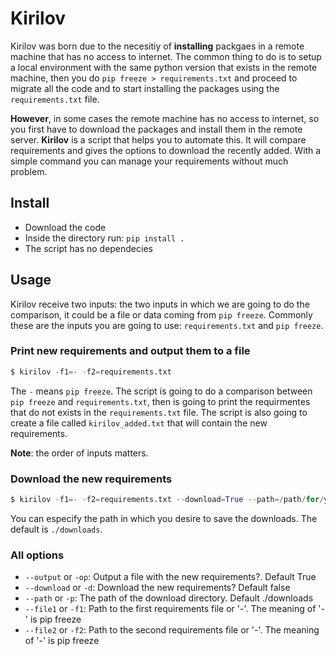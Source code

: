 # Kirilov

Kirilov was born due to the necesitiy of **installing** packgaes in a remote machine that has no access to internet. The common thing to do is to setup a local environment with the same python version that exists in the remote machine, then you do `pip freeze > requirements.txt` and proceed to migrate all the code and to start installing the packages using the `requirements.txt` file.

**However**, in some cases the remote machine has no access to internet, so you first have to download the packages and install them in the remote server. **Kirilov** is a script that helps you to automate this. It will compare requirements and gives the options to download the recently added. With a simple command you can manage your requirements without much problem.

## Install

- Download the code
- Inside the directory run: `pip install .`
- The script has no dependecies

## Usage

Kirilov receive two inputs: the two inputs in which we are going to do the comparison, it could be a file or data coming from `pip freeze`. Commonly these are the inputs you are going to use: `requirements.txt` and `pip freeze`.

### Print new requirements and output them to a file

```python
$ kirilov -f1=- -f2=requirements.txt
```

The `-` means `pip freeze`. The script is going to do a comparison between `pip freeze` and `requirements.txt`, then is going to print the requirmentes that do not exists in the `requirements.txt` file. The script is also going to create a file called `kirilov_added.txt` that will contain the new requirements.

**Note**: the order of inputs matters.

### Download the new requirements

```python
$ kirilov -f1=- -f2=requirements.txt --download=True --path=/path/for/your/downloads
``` 
You can especify the path in which you desire to save the downloads. The default is `./downloads`.

### All options

- `--output` or `-op`: Output a file with the new requirements?. Default True
- `--download` or `-d`: Download the new requirements? Default false
- `--path` or `-p`: The path of the download directory. Default ./downloads
- `--file1` or `-f1`: Path to the first requirements file or '-'. The meaning of '-' is pip freeze
- `--file2` or `-f2`: Path to the second requirements file or '-'. The meaning of '-' is pip freeze


